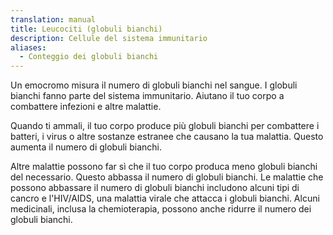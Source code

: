 ```yaml
---
translation: manual
title: Leucociti (globuli bianchi)
description: Cellule del sistema immunitario
aliases:
  - Conteggio dei globuli bianchi
---
```


Un emocromo misura il numero di globuli bianchi nel sangue. I globuli bianchi fanno parte del sistema immunitario. Aiutano il tuo corpo a combattere infezioni e altre malattie.

Quando ti ammali, il tuo corpo produce più globuli bianchi per combattere i batteri, i virus o altre sostanze estranee che causano la tua malattia. Questo aumenta il numero di globuli bianchi.

Altre malattie possono far sì che il tuo corpo produca meno globuli bianchi del necessario. Questo abbassa il numero di globuli bianchi. Le malattie che possono abbassare il numero di globuli bianchi includono alcuni tipi di cancro e l'HIV/AIDS, una malattia virale che attacca i globuli bianchi. Alcuni medicinali, inclusa la chemioterapia, possono anche ridurre il numero dei globuli bianchi.
